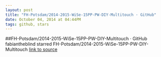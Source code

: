 ```yaml
---
layout: post
title: "FH-Potsdam/2014-2015-WiSe-15PP-PW-DIY-Multitouch · GitHub"
date: October 04, 2014 at 04:44PM
tags: github, stars
---
```

##FH-Potsdam/2014-2015-WiSe-15PP-PW-DIY-Multitouch · GitHub
fabiantheblind starred FH-Potsdam/2014-2015-WiSe-15PP-PW-DIY-Multitouch
[link to source](http://ift.tt/1x9WVg9) 
